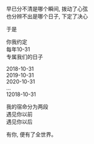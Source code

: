 早已分不清是哪个瞬间, 拨动了心弦  
也分辨不出是哪个日子, 下定了决心  

于是

你我约定  
每年10-31  
专属我们的日子  

2018-10-31  
2019-10-31  
2020-10-31  
...  
12018-10-31  

我的宿命分为两段  
遇见你以前  
遇见你以后  

有你, 便有了全世界。  
